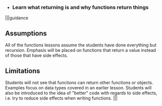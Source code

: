* ### Learn what returning is and why functions return things


|||guidance
## Assumptions
All of the functions lessons assume the students have done everything but recursion. Emphasis will be placed on functions that return a value instead of those that have side effects. 

## Limitations
Students will not see that functions can return other functions or objects. Examples focus on data types covered in an earlier lesson. Students will also be introduced to the idea of "better" code with regards to side effects, i.e. try to reduce side effects when writing functions.
|||
